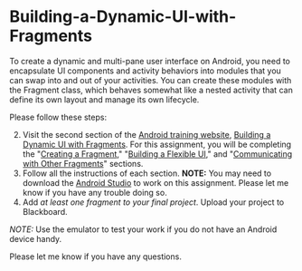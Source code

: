 # Building-a-Dynamic-UI-with-Fragments
To create a dynamic and multi-pane user interface on Android, you need to encapsulate UI components and activity behaviors into modules that you can swap into and out of your activities. You can create these modules with the Fragment class, which behaves somewhat like a nested activity that can define its own layout and manage its own lifecycle.

Please follow these steps:

2. Visit the second section of the [Android training website][android-training], [Building a Dynamic UI with Fragments][lesson]. For this assignment, you will be completing the "[Creating a Fragment](http://developer.android.com/training/basics/fragments/creating.html)," "[Building a Flexible UI](http://developer.android.com/training/basics/fragments/fragment-ui.html)," and "[Communicating with Other Fragments](http://developer.android.com/training/basics/fragments/communicating.html)" sections.
3. Follow all the instructions of each section. **NOTE:** You may need to download the [Android Studio](https://developer.android.com/sdk/index.html) to work on this assignment. Please let me know if you have any trouble doing so.
4. Add *at least one fragment to your final project*. Upload your project to Blackboard.

*NOTE:* Use the emulator to test your work if you do not have an Android device handy. 

Please let me know if you have any questions.

<!-- Links -->
[android-training]: http://developer.android.com/training
[lesson]:http://developer.android.com/training/basics/fragments/index.html
[create-repo]: https://help.github.com/articles/create-a-repo
[private-repos]: /guide/private_repos
[add-to-team-action]: https://github.com/education/teachers_pet/#giving-others-access
[teachers-pet]: https://github.com/education/teachers_pet
[help-add-to-team]: https://help.github.com/articles/adding-organization-members-to-a-team
[help-access-control]: https://help.github.com/articles/what-are-the-different-access-permissions#organization-accounts
[forking]: https://guides.github.com/activities/forking/
[ref-clone]: http://gitref.org/creating/#clone
[ref-init]: http://gitref.org/creating/#init
[ref-commit]: http://gitref.org/basic/#commit
[ref-push]: http://gitref.org/remotes/#push
[ref-pull]: http://gitref.org/remotes/#pull
[pull-request]: https://help.github.com/articles/creating-a-pull-request
[raw]: https://raw.githubusercontent.com/education/guide/master/docs/forks.md\
[blackboard]: https://bbhosted.cuny.edu/webapps/blackboard/content/listContentEditable.jsp?content_id=_19887333_1&course_id=_1112205_1&mode=cpview
